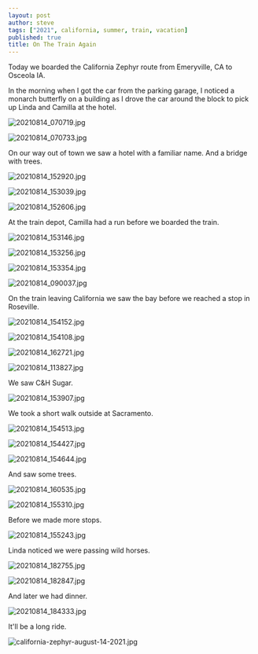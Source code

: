 ```yaml
---
layout: post
author: steve
tags: ["2021", california, summer, train, vacation]
published: true
title: On The Train Again
---
```

Today we boarded the California Zephyr route from Emeryville, CA to Osceola IA.

In the morning when I got the car from the parking garage, I noticed a monarch butterfly on a building as I drove the car around the block to pick up Linda and Camilla at the hotel.  

![20210814_070719.jpg]({{site.baseurl}}/assets/media/20210814_070719.jpg)

![20210814_070733.jpg]({{site.baseurl}}/assets/media/20210814_070744.jpg)

On our way out of town we saw a hotel with a familiar name.  And a bridge with trees.  

![20210814_152920.jpg]({{site.baseurl}}/assets/media/20210814_152920.jpg)

![20210814_153039.jpg]({{site.baseurl}}/assets/media/20210814_153039.jpg)

![20210814_152606.jpg]({{site.baseurl}}/assets/media/20210814_152606.jpg)

At the train depot, Camilla had a run before we boarded the train.  

![20210814_153146.jpg]({{site.baseurl}}/assets/media/20210814_153146.jpg)

![20210814_153256.jpg]({{site.baseurl}}/assets/media/20210814_153256.jpg)

![20210814_153354.jpg]({{site.baseurl}}/assets/media/20210814_153354.jpg)

![20210814_090037.jpg]({{site.baseurl}}/assets/media/20210814_090037.jpg)

On the train leaving California we saw the bay before we reached a stop in Roseville.  

![20210814_154152.jpg]({{site.baseurl}}/assets/media/20210814_154152.jpg)

![20210814_154108.jpg]({{site.baseurl}}/assets/media/20210814_154108.jpg)

![20210814_162721.jpg]({{site.baseurl}}/assets/media/20210814_162721.jpg)

![20210814_113827.jpg]({{site.baseurl}}/assets/media/20210814_113827.jpg)

We saw C&H Sugar.  

![20210814_153907.jpg]({{site.baseurl}}/assets/media/20210814_153907.jpg)

We took a short walk outside at Sacramento.  

![20210814_154513.jpg]({{site.baseurl}}/assets/media/20210814_154513.jpg)

![20210814_154427.jpg]({{site.baseurl}}/assets/media/20210814_154427.jpg)

![20210814_154644.jpg]({{site.baseurl}}/assets/media/20210814_154644.jpg)

And saw some trees.  

![20210814_160535.jpg]({{site.baseurl}}/assets/media/20210814_160535.jpg)

![20210814_155310.jpg]({{site.baseurl}}/assets/media/20210814_155310.jpg)

Before we made more stops.  

![20210814_155243.jpg]({{site.baseurl}}/assets/media/20210814_155243.jpg)

Linda noticed we were passing wild horses.  

![20210814_182755.jpg]({{site.baseurl}}/assets/media/20210814_182755.jpg)

![20210814_182847.jpg]({{site.baseurl}}/assets/media/20210814_182847.jpg)

And later we had dinner.  

![20210814_184333.jpg]({{site.baseurl}}/assets/media/20210814_184333.jpg)

It'll be a long ride.  

![california-zephyr-august-14-2021.jpg]({{site.baseurl}}/assets/media/california-zephyr-august-14-2021.jpg)



